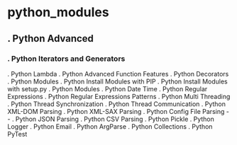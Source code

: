 # python_modules
## . Python Advanced ##
### . Python Iterators and Generators ###
. Python Lambda
. Python Advanced Function Features
. Python Decorators
. Python Modules
. Python Install Modules with PIP
. Python Install Modules with setup.py
. Python Modules
. Python Date Time
. Python Regular Expressions
. Python Regular Expressions Patterns
. Python Multi Threading
. Python Thread Synchronization
. Python Thread Communication
. Python XML-DOM Parsing
. Python XML-SAX Parsing
. Python Config File Parsing --
. Python JSON Parsing
. Python CSV Parsing
. Python Pickle
. Python Logger
. Python Email
. Python ArgParse
. Python Collections
. Python PyTest
